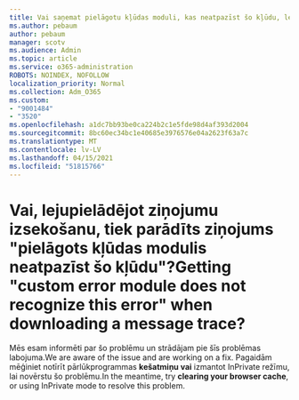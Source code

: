 ```yaml
---
title: Vai saņemat pielāgotu kļūdas moduli, kas neatpazīst šo kļūdu, lejupielādējot ziņojumu izsekošanu?
ms.author: pebaum
author: pebaum
manager: scotv
ms.audience: Admin
ms.topic: article
ms.service: o365-administration
ROBOTS: NOINDEX, NOFOLLOW
localization_priority: Normal
ms.collection: Adm_O365
ms.custom:
- "9001484"
- "3520"
ms.openlocfilehash: a1dc7bb93be0ca224b2c1e5fde98d4af393d2004
ms.sourcegitcommit: 8bc60ec34bc1e40685e3976576e04a2623f63a7c
ms.translationtype: MT
ms.contentlocale: lv-LV
ms.lasthandoff: 04/15/2021
ms.locfileid: "51815766"
---
```

# <a name="getting-custom-error-module-does-not-recognize-this-error-when-downloading-a-message-trace"></a><span data-ttu-id="65639-102">Vai, lejupielādējot ziņojumu izsekošanu, tiek parādīts ziņojums "pielāgots kļūdas modulis neatpazīst šo kļūdu"?</span><span class="sxs-lookup"><span data-stu-id="65639-102">Getting "custom error module does not recognize this error" when downloading a message trace?</span></span>

<span data-ttu-id="65639-103">Mēs esam informēti par šo problēmu un strādājam pie šīs problēmas labojuma.</span><span class="sxs-lookup"><span data-stu-id="65639-103">We are aware of the issue and are working on a fix.</span></span>  <span data-ttu-id="65639-104">Pagaidām mēģiniet notīrīt pārlūkprogrammas **kešatmiņu vai** izmantot InPrivate režīmu, lai novērstu šo problēmu.</span><span class="sxs-lookup"><span data-stu-id="65639-104">In the meantime, try **clearing your browser cache**, or using InPrivate mode to resolve this problem.</span></span>